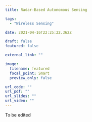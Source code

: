 ```yaml
---
title: Radar-Based Autonomous Sensing

tags:
  - "Wireless Sensing"

date: 2021-04-16T22:25:22.362Z

draft: false
featured: false

external_link: ""

image:
  filename: featured
  focal_point: Smart
  preview_only: false

url_code: ""
url_pdf: ""
url_slides: ""
url_video: ""
---
```

To be edited
